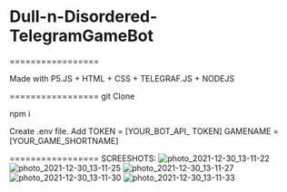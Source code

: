 # Dull-n-Disordered-TelegramGameBot

=================

Made with P5.JS + HTML + CSS  + TELEGRAF.JS + NODEJS

=================
git Clone

npm i

Create .env file. 
Add 
TOKEN = [YOUR_BOT_API_ TOKEN]
GAMENAME = [YOUR_GAME_SHORTNAME]

=================
SCREESHOTS:
![photo_2021-12-30_13-11-22](https://user-images.githubusercontent.com/43877784/147731427-816bfc27-17cc-4a23-b1bd-16d1cbe6403a.jpg)
![photo_2021-12-30_13-11-25](https://user-images.githubusercontent.com/43877784/147731436-711cdad5-d56d-4ba5-9d9b-85863d8e7d68.jpg)
![photo_2021-12-30_13-11-27](https://user-images.githubusercontent.com/43877784/147731442-fd54d647-3e44-4ed3-9e17-8f625e0768bc.jpg)
![photo_2021-12-30_13-11-30](https://user-images.githubusercontent.com/43877784/147731443-b5428092-01b5-4852-8ed1-5f7126605486.jpg)
![photo_2021-12-30_13-11-33](https://user-images.githubusercontent.com/43877784/147731446-c8be1bd6-260d-4688-adeb-da5c59b1e4b3.jpg)
